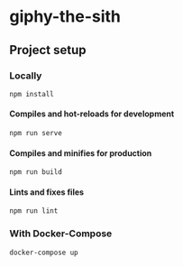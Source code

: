 # giphy-the-sith

## Project setup

### Locally
```
npm install
```

#### Compiles and hot-reloads for development
```
npm run serve
```

#### Compiles and minifies for production
```
npm run build
```

#### Lints and fixes files
```
npm run lint
```

### With Docker-Compose
```
docker-compose up
```